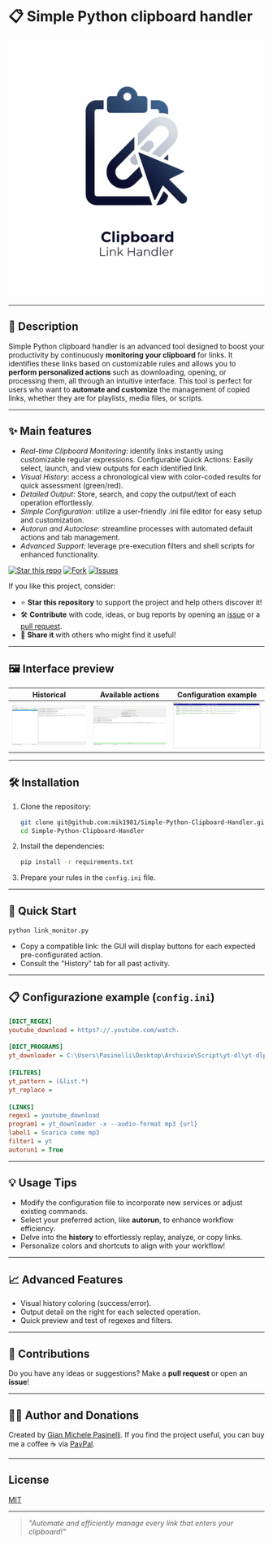 # 📋 Simple Python clipboard handler

![clipboard_logo](screenshot/logo.png) <!-- Sostituisci con la tua immagine/logo -->

---

## 🚀 Description

Simple Python clipboard handler is an advanced tool designed to boost your productivity by continuously **monitoring your clipboard** for links. It identifies these links based on customizable rules and allows you to **perform personalized actions** such as downloading, opening, or processing them, all through an intuitive interface.
This tool is perfect for users who want to **automate and customize** the management of copied links, whether they are for playlists, media files, or scripts.

---

## ✨ Main features

- *Real-time Clipboard Monitoring*: identify links instantly using customizable regular expressions.
Configurable Quick Actions: Easily select, launch, and view outputs for each identified link.
- *Visual History*: access a chronological view with color-coded results for quick assessment (green/red).
- *Detailed Output*: Store, search, and copy the output/text of each operation effortlessly.
- *Simple Configuration*: utilize a user-friendly .ini file editor for easy setup and customization.
- *Autorun and Autoclose*: streamline processes with automated default actions and tab management.
- *Advanced Support*: leverage pre-execution filters and shell scripts for enhanced functionality.

[![Star this repo](https://img.shields.io/github/stars/mik1981/link_monitor?style=social)](https://github.com/mik1981/link_monitor/stargazers)
[![Fork](https://img.shields.io/github/forks/mik1981/link_monitor?style=social)](https://github.com/mik1981/link_monitor/fork)
[![Issues](https://img.shields.io/github/issues/mik1981/link_monitor)](https://github.com/mik1981/link_monitor/issues)

If you like this project, consider:

- ⭐ **Star this repository** to support the project and help others discover it!
- 🛠️ **Contribute** with code, ideas, or bug reports by opening an [issue](https://github.com/mik1981/link_monitor/issues) or a [pull request](https://github.com/mik1981/link_monitor/pulls).
- 📣 **Share it** with others who might find it useful!

---

## 🖼️ Interface preview

| Historical | Available actions | Configuration example |
|--------------------|-------------------|-------------------|
| ![screenshot_history](screenshot/historical.png) | ![screenshot_actions](screenshot/youtube%20music.png) | ![configuration](screenshot/configuration.png) |

---

## 🛠️ Installation

1. Clone the repository:
    ```sh
    git clone git@github.com:mik1981/Simple-Python-Clipboard-Handler.git
    cd Simple-Python-Clipboard-Handler
    ```

2. Install the dependencies:
    ```sh
    pip install -r requirements.txt
    ```

3. Prepare your rules in the `config.ini` file.

---

## 🚦 Quick Start
```sh
python link_monitor.py
```

- Copy a compatible link: the GUI will display buttons for each expected pre-configurated action.
- Consult the "History" tab for all past activity.

---

## 📋 Configurazione example (`config.ini`)
```ini
[DICT_REGEX]
youtube_download = https?://.youtube.com/watch.

[DICT_PROGRAMS]
yt_downloader = C:\Users\Pasinelli\Desktop\Archivio\Script\yt-dl\yt-dlp.exe

[FILTERS]
yt_pattern = (&list.*)
yt_replace =

[LINKS]
regex1 = youtube_download
program1 = yt_downloader -x --audio-format mp3 {url}
label1 = Scarica come mp3
filter1 = yt
autorun1 = True
```


---

## 💡 Usage Tips

- Modify the configuration file to incorporate new services or adjust existing commands.
- Select your preferred action, like **autorun**, to enhance workflow efficiency.
- Delve into the **history** to effortlessly replay, analyze, or copy links.
- Personalize colors and shortcuts to align with your workflow!

---

## 📈 Advanced Features

- Visual history coloring (success/error).
- Output detail on the right for each selected operation.
- Quick preview and test of regexes and filters.

---

## 🤝 Contributions

Do you have any ideas or suggestions? Make a **pull request** or open an **issue**!

---

## 🧑‍💻 Author and Donations

Created by [Gian Michele Pasinelli](mailto:caludia@tiscali.it).
If you find the project useful, you can buy me a coffee ☕ via [PayPal](https://www.paypal.me/gianmichelepasinelli).

---

## License

[MIT](http://opensource.org/licenses/MIT)

---

> _"Automate and efficiently manage every link that enters your clipboard!"_


